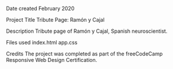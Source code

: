 Date created
February 2020

Project Title
Tribute Page: Ramón y Cajal

Description
Tribute page of Ramón y Cajal, Spanish neuroscientist.

Files used
index.html
app.css

Credits
The project was completed as part of the freeCodeCamp Responsive Web Design Certification.
